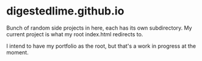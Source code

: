# digestedlime.github.io

Bunch of random side projects in here, each has its own subdirectory. My current project is what my root index.html redirects to.

I intend to have my portfolio as the root, but that's a work in progress at the moment.
